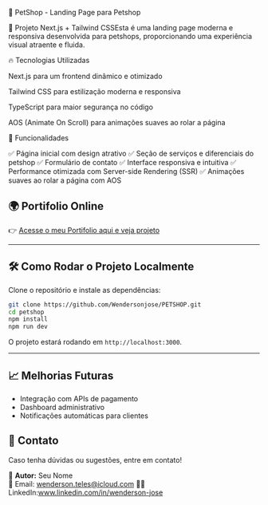 🐶 PetShop - Landing Page para Petshop

🚀 Projeto Next.js + Tailwind CSSEsta é uma landing page moderna e responsiva desenvolvida para petshops, proporcionando uma experiência visual atraente e fluida.

🔥 Tecnologias Utilizadas

Next.js para um frontend dinâmico e otimizado

Tailwind CSS para estilização moderna e responsiva

TypeScript para maior segurança no código

AOS (Animate On Scroll) para animações suaves ao rolar a página

🎯 Funcionalidades

✅ Página inicial com design atrativo
✅ Seção de serviços e diferenciais do petshop
✅ Formulário de contato
✅ Interface responsiva e intuitiva
✅ Performance otimizada com Server-side Rendering (SSR)
✅ Animações suaves ao rolar a página com AOS

## 🌍 Portifolio Online
👉 [Acesse o meu Portifolio aqui e veja projeto](https://wenderson-jose.vercel.app/)

---

## 🛠️ Como Rodar o Projeto Localmente

Clone o repositório e instale as dependências:
```sh
git clone https://github.com/Wendersonjose/PETSHOP.git
cd petshop
npm install
npm run dev
```

O projeto estará rodando em `http://localhost:3000`.

---

## 📈 Melhorias Futuras
- Integração com APIs de pagamento
- Dashboard administrativo
- Notificações automáticas para clientes

## 📌 Contato
Caso tenha dúvidas ou sugestões, entre em contato!

👥 **Autor:** Seu Nome  
📧 Email: wenderson.teles@icloud.com 
👨‍💻 LinkedIn:www.linkedin.com/in/wenderson-jose




